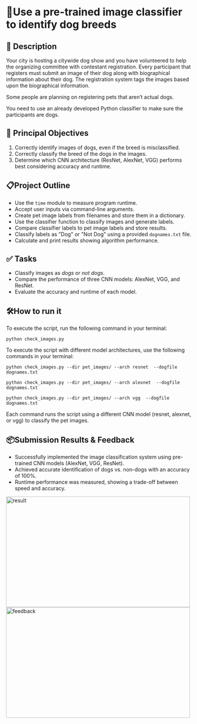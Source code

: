 # 📌Use a pre-trained image classifier to identify dog breeds

## 📝 Description
Your city is hosting a citywide dog show and you have volunteered to help the organizing committee with contestant registration. Every participant that registers must submit an image of their dog along with biographical information about their dog. The registration system tags the images based upon the biographical information.

Some people are planning on registering pets that aren’t actual dogs.

You need to use an already developed Python classifier to make sure the participants are dogs.

## 🎯 Principal Objectives
1. Correctly identify images of dogs, even if the breed is misclassified.  
2. Correctly classify the breed of the dogs in the images.  
3. Determine which CNN architecture (ResNet, AlexNet, VGG) performs best considering accuracy and runtime.

## 📋Project Outline
- Use the `time` module to measure program runtime.  
- Accept user inputs via command-line arguments.  
- Create pet image labels from filenames and store them in a dictionary.  
- Use the classifier function to classify images and generate labels.  
- Compare classifier labels to pet image labels and store results.  
- Classify labels as "Dog" or "Not Dog" using a provided `dognames.txt` file.  
- Calculate and print results showing algorithm performance.

## ✅ Tasks

- Classify images as *dogs* or *not dogs*.
- Compare the performance of three CNN models: AlexNet, VGG, and ResNet.
- Evaluate the accuracy and runtime of each model.

## 🛠️How to run it
To execute the script, run the following command in your terminal:

 `python check_images.py`

To execute the script with different model architectures, use the following commands in your terminal:

`python check_images.py --dir pet_images/ --arch resnet  --dogfile dognames.txt`
  
`python check_images.py --dir pet_images/ --arch alexnet  --dogfile dognames.txt` 

`python check_images.py --dir pet_images/ --arch vgg  --dogfile dognames.txt `

Each command runs the script using a different CNN model (resnet, alexnet, or vgg) to classify the pet images.

## 📦Submission Results & Feedback

- Successfully implemented the image classification system using pre-trained CNN models (AlexNet, VGG, ResNet).
- Achieved accurate identification of dogs vs. non-dogs with an accuracy of 100%.
- Runtime performance was measured, showing a trade-off between speed and accuracy.

<img width="500" height="300" alt="result" src="https://github.com/user-attachments/assets/25ad36d2-a358-4005-bedc-02c425a05c13" />



<img width="500" height="300" alt="feedback" src="https://github.com/user-attachments/assets/fe88f16f-281c-49b7-a268-505b6d8fe80b" />



